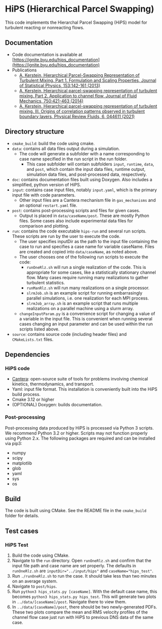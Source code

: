# HiPS (Hierarchical Parcel Swapping)

This code implements the Hierarchal Parcel Swapping (HiPS) model for turbulent reacting or nonreacting flows. 

## Documentation
 * Code documentation is available at [https://ignite.byu.edu/hips_documentation](https://ignite.byu.edu/hips_documentation)
 * Publications
    * [A. Kerstein, Hierarchical Parcel-Swapping Representation of Turbulent Mixing. Part 1. Formulation and Scaling Properties, Journal of Statistical Physics, 153:142-161 (2013)](https://link.springer.com/content/pdf/10.1007/s10955-013-0811-z.pdf)
    * [A. Kerstein, Hierarchical parcel-swapping representation of turbulent mixing. Part 2. Application to channel flow, Journal of Fluid Mechanics, 750:421-463 (2014)](https://www.cambridge.org/core/journals/journal-of-fluid-mechanics/article/abs/hierarchical-parcelswapping-%20%20representation-of-turbulent-mixing-part-2-application-to-channel-flow/19D6D1CAC4D2FAFFC67A67925D7E527B)
    * [A. Kerstein, Hierarchical parcel-swapping representation of turbulent mixing. III. Origins of correlation patterns observed in turbulent boundary layers, Physical Review Fluids, 6, 044611    (2021)](https://journals.aps.org/prfluids/abstract/10.1103/PhysRevFluids.6.044611)

## Directory structure
* `cmake_build`: build the code using cmake.
* `data`: contains all data files output during a simulation.
    * The code will generate a subfolder with a name corresponding to case name specified in the run script in the run folder.
        * This case subfolder will contain subfolders `input`, `runtime`, `data`, and `post`, which contain the input data files, runtime output, simulation data files, and post-processed data, respectively.
* `doc`: contains documentation files built using Doxygen. Also includes a simplified, python version of HiPS.
* `input`: contains case input files, notably `input.yaml`, which is the primary input file with code parameters.
    * Other input files are a Cantera mechanism file in `gas_mechanisms` and an optional `restart.yaml` file.
* `post`: contains post-processing scripts and files for given cases. 
   * Output is placed in `data/caseName/post`. These are mostly Python files. Some cases also include experimental data files for comparison and plotting.
* `run`: contains the code executable `hips-run` and several run scripts. These scripts are run by the user to execute the code.
    * The user specifies inputDir as the path to the input file containing the case to run and specifies a case name for variable caseName. Files are created and copied into `data/caseName`, as noted above.
    * The user chooses one of the following run scripts to execute the code: 
      * `runOneRlz.sh` will run a single realization of the code. This is appropriate for some cases, like a statistically stationary channel flow. Many cases require running many realizations to gather turbulent statistics.
      * `runManRlz.sh` will run many realizations on a single processor.
      * `slrmJob.sh` is an example script for running embarrasingly parallel simulations, i.e. one realization for each MPI process.
      * `slrmJob_array.sh` is an example script that runs multiple realizations on a parallel machine using a slurm array.
    * `changeInputParam.py` is a convenience script for changing a value of a variable in the input file. This is convenient when running several cases changing an input parameter and can be used within the run scripts listed above.
* `source`: contains source code (including header files) and `CMakeLists.txt` files.

## Dependencies
### HiPS code
* [Cantera](http://cantera.org): open-source suite of tools for problems involving chemical kinetics, thermodynamics, and transport.
* Yaml: input file format. This installation is conveniently built into the HiPS build process. 
* Cmake 3.12 or higher
* (OPTIONAL) Doxygen: builds documentation. 
### Post-processing
Post-processing data produced by HiPS is processed via Python 3 scripts. We recommend Python 3.2 or higher. Scripts may not function properly using Python 2.x. The following packages are required and can be installed via pip3:
* numpy
* scipy
* matplotlib
* glob
* yaml
* sys
* os

## Build
The code is built using CMake. See the README file in the `cmake_build` folder for details.

## Test cases
### HiPS Test
  1. Build the code using CMake.
  2. Navigate to the `run` directory. Open `runOneRlz.sh` and confirm that the input file path and case name are set properly. The defaults in `runOneRlz.sh` are `inputDir="../input/hips"` and `caseName="hips_test"`.
  3. Run `./runOneRlz.sh` to run the case. It should take less than two minutes on an average system. 
  4. Navigate to `post/hips`. 
  5. Run `python3 hips_stats.py [caseName]`. With the default case name, this becomes `python3 hips_stats.py hips_test`. This will generate two plots in `../data/[caseName]/post`. Navigate there to view them. 
  6. In `../data/[caseName]/post`, there should be two newly-generated PDFs. These two plots compare the mean and RMS velocity profiles of the channel flow case just run with HiPS to previous DNS data of the same case. 
